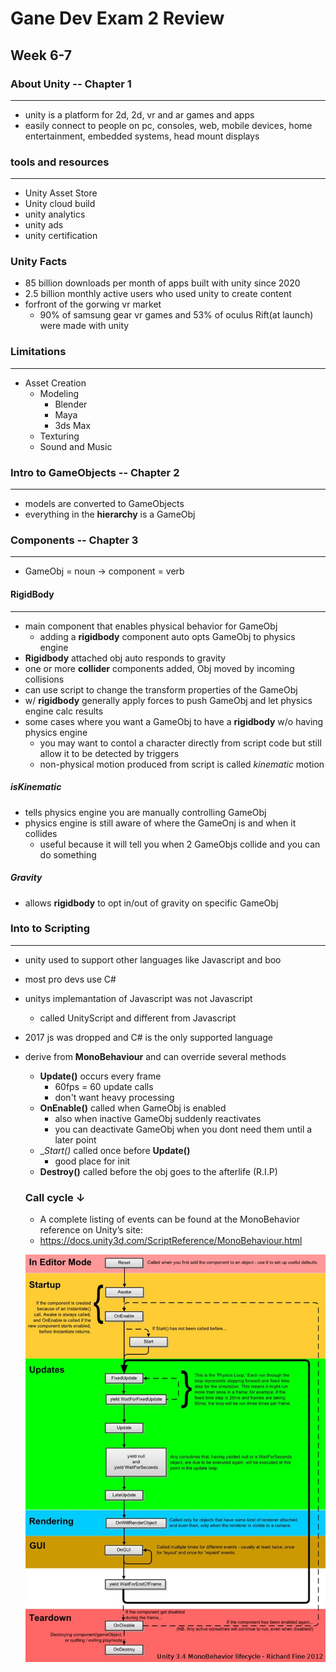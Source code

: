 # Gane Dev Exam 2 Review 

## Week 6-7 
### About Unity -- Chapter 1
---

- unity is a platform for 2d, 2d, vr and ar games and apps 
- easily connect to people on pc, consoles, web, mobile devices, home entertainment, embedded systems, head mount displays 

### tools and resources 
--- 
- Unity Asset Store 
- Unity cloud build 
- unity analytics
- unity ads 
- unity certification 

### Unity Facts 
* 85 billion downloads per month of apps built with unity since 2020
* 2.5 billion monthly active users who used unity to create content 
* forfront of the gorwing vr market 
    * 90% of samsung gear vr games and 53% of oculus Rift(at launch) were made with unity 

### Limitations 
---
* Asset Creation 
    * Modeling 
        * Blender 
        * Maya 
        * 3ds Max 
    * Texturing 
    * Sound and Music 
    
### Intro to GameObjects -- Chapter 2 
--- 
- models are converted to GameObjects
- everything in the __hierarchy__ is a GameObj

### Components -- Chapter 3 
---
- GameObj = noun -> component = verb 

#### RigidBody 
---
- main component that enables physical behavior for GameObj 
    - adding a **rigidbody** component auto opts GameObj to physics engine 
- __Rigidbody__ attached obj auto responds to gravity 
- one or more __collider__ components added, Obj moved by incoming collisions 
- can use script to change the transform properties of the GameObj 
- w/ __rigidbody__ generally apply forces to push GameObj and let physics engine calc results 
- some cases where you want a GameObj to have a __rigidbody__ w/o having physics engine 
    - you may want to contol a character directly from script code but still allow it to be detected by triggers 
    - non-physical motion produced from script is called _kinematic_ motion 
##### isKinematic 
- tells physics engine you are manually controlling GameObj 
- physics engine is still aware of where the GameOnj is and when it collides 
    - useful because it will tell you when 2 GameObjs collide and you can do something 

##### Gravity 
- allows __rigidbody__ to opt in/out of gravity on specific GameObj

### Into to Scripting 
--- 
- unity used to support other languages like Javascript and boo 
- most pro devs use C#
- unitys implemantation of Javascript was not Javascript 
    - called UnityScript and different from Javascript 

- 2017 js was dropped and C# is the only supported language 

- derive from __MonoBehaviour__ and can override several methods 
    - __Update()__ occurs every frame 
        - 60fps = 60 update calls 
        - don't want heavy processing 
    - __OnEnable()__ called when GameObj is enabled 
        - also when inactive GameObj suddenly reactivates 
        - you can deactivate GameObj when you dont need them until a later point 
    - __Start()_ called once before __Update()__
        - good place for init 
    - __Destroy()__ called before the obj goes to the afterlife (R.I.P)
    
    ### Call cycle ↓
    - A complete listing of events can be found at 
    the MonoBehavior reference on Unity’s site:
    - https://docs.unity3d.com/ScriptReference/MonoBehaviour.html
    
    ![alt text](image.png)
  

